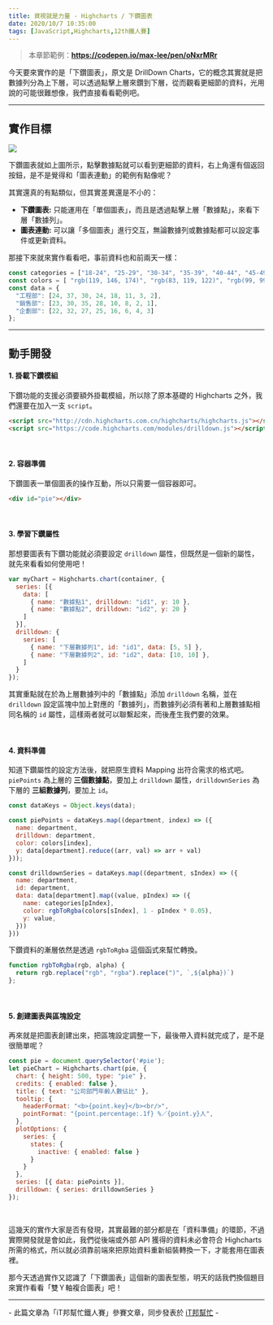 ```yaml
---
title: 資視就是力量 - Highcharts / 下鑽圖表
date: 2020/10/7 10:35:00
tags: [JavaScript,Highcharts,12th鐵人賽]
---
```


> 本章節範例：**https://codepen.io/max-lee/pen/oNxrMRr**

今天要來實作的是「下鑽圖表」，原文是 DrillDown Charts，它的概念其實就是把數據列分為上下層，可以透過點擊上層來鑽到下層，從而觀看更細節的資料，光用說的可能很難想像，我們直接看看範例吧。

---

## 實作目標

<img src="/img/content/highcharts-23/drilldown.gif" style="max-width: 800px;" />

<br/>

下鑽圖表就如上圖所示，點擊數據點就可以看到更細節的資料，右上角還有個返回按鈕，是不是覺得和「圖表連動」的範例有點像呢？

其實還真的有點類似，但其實差異還是不小的：
- **下鑽圖表:** 只能運用在「單個圖表」，而且是透過點擊上層「數據點」，來看下層「數據列」。
- **圖表連動:** 可以讓「多個圖表」進行交互，無論數據列或數據點都可以設定事件或更新資料。

那接下來就來實作看看吧，事前資料也和前兩天一樣：

```javascript
const categories = ["18-24", "25-29", "30-34", "35-39", "40-44", "45-49", "50-54", "55+"];
const colors = [ "rgb(119, 146, 174)", "rgb(83, 119, 122)", "rgb(99, 99, 104)"];
const data = {
  "工程部": [24, 37, 30, 24, 18, 11, 3, 2],
  "銷售部": [23, 30, 35, 28, 10, 8, 2, 1],
  "企劃部": [22, 32, 27, 25, 16, 6, 4, 3]
};
```

---

## 動手開發

#### 1. 掛載下鑽模組

下鑽功能的支援必須要額外掛載模組，所以除了原本基礎的 Highcharts 之外，我們還要在加入一支 `script`。

```html
<script src="http://cdn.highcharts.com.cn/highcharts/highcharts.js"></script>
<script src="https://code.highcharts.com/modules/drilldown.js"></script>
```

<br/>

#### 2. 容器準備

下鑽圖表一單個圖表的操作互動，所以只需要一個容器即可。

```html
<div id="pie"></div>
```

<br/>

#### 3. 學習下鑽屬性 

那想要圖表有下鑽功能就必須要設定 `drilldown` 屬性，但既然是一個新的屬性，就先來看看如何使用吧！

```javascript
var myChart = Highcharts.chart(container, {
  series: [{
    data: [
      { name: "數據點1", drilldown: "id1", y: 10 },
      { name: "數據點2", drilldown: "id2", y: 20 }
    ] 
  }],
  drilldown: {
    series: [
      { name: "下層數據列1", id: "id1", data: [5, 5] },
      { name: "下層數據列2", id: "id2", data: [10, 10] },
    ]
  }
});
```

其實重點就在於為上層數據列中的「數據點」添加 `drilldown` 名稱，並在 `drilldown` 設定區塊中加上對應的「數據列」，而數據列必須有著和上層數據點相同名稱的 `id` 屬性，這樣兩者就可以聯繫起來，而後產生我們要的效果。

<br/>

#### 4. 資料準備

知道下鑽屬性的設定方法後，就把原生資料 Mapping 出符合需求的格式吧。`piePoints` 為上層的 **三個數據點**，要加上 `drilldown` 屬性，`drilldownSeries` 為下層的 **三組數據列**，要加上 `id`。

```javascript
const dataKeys = Object.keys(data);

const piePoints = dataKeys.map((department, index) => ({
  name: department,
  drilldown: department,
  color: colors[index],
  y: data[department].reduce((arr, val) => arr + val)
}));

const drilldownSeries = dataKeys.map((department, sIndex) => ({
  name: department,
  id: department,
  data: data[department].map((value, pIndex) => ({
    name: categories[pIndex],
    color: rgbToRgba(colors[sIndex], 1 - pIndex * 0.05),
    y: value,
  }))
}))
```

下鑽資料的漸層依然是透過 `rgbToRgba` 這個函式來幫忙轉換。

```javascript
function rgbToRgba(rgb, alpha) {
  return rgb.replace("rgb", "rgba").replace(")", `,${alpha})`)
};
```

<br/>

#### 5. 創建圖表與區塊設定

再來就是把圖表創建出來，把區塊設定調整一下，最後帶入資料就完成了，是不是很簡單呢？

```javascript
const pie = document.querySelector('#pie');
let pieChart = Highcharts.chart(pie, {
  chart: { height: 500, type: "pie" },
  credits: { enabled: false },
  title: { text: "公司部門年齡人數佔比" },
  tooltip: {
    headerFormat: "<b>{point.key}</b><br/>",
    pointFormat: "{point.percentage:.1f} %／{point.y}人",
  },
  plotOptions: {
    series: {
      states: {
        inactive: { enabled: false }
      }
    }
  },
  series: [{ data: piePoints }],
  drilldown: { series: drilldownSeries }
});
```

<br/>

這幾天的實作大家是否有發現，其實最難的部分都是在「資料準備」的環節，不過實際開發就是會如此，我們從後端或外部 API 獲得的資料未必會符合 Highcharts 所需的格式，所以就必須靠前端來把原始資料重新組裝轉換一下，才能套用在圖表裡。

那今天透過實作又認識了「下鑽圖表」這個新的圖表型態，明天的話我們換個題目來實作看看「雙Ｙ軸複合圖表」吧！

---

\- 此篇文章為「iT邦幫忙鐵人賽」參賽文章，同步發表於 [iT邦幫忙](https://ithelp.ithome.com.tw/articles/10250229) -


